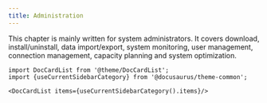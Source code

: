 ```yaml
---
title: Administration
---
```


This chapter is mainly written for system administrators. It covers download, install/uninstall, data import/export, system monitoring, user management, connection management, capacity planning and system optimization.

```mdx-code-block
import DocCardList from '@theme/DocCardList';
import {useCurrentSidebarCategory} from '@docusaurus/theme-common';

<DocCardList items={useCurrentSidebarCategory().items}/>
```
